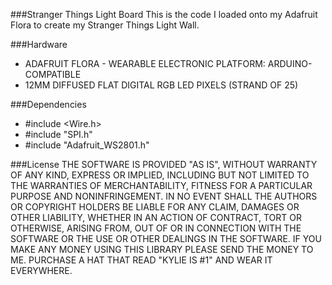 ###Stranger Things Light Board
This is the code I loaded onto my Adafruit Flora to create my Stranger Things Light Wall.

###Hardware
* ADAFRUIT FLORA - WEARABLE ELECTRONIC PLATFORM: ARDUINO-COMPATIBLE
* 12MM DIFFUSED FLAT DIGITAL RGB LED PIXELS (STRAND OF 25)

###Dependencies
* #include <Wire.h>
* #include "SPI.h"
* #include "Adafruit_WS2801.h"

###License
THE SOFTWARE IS PROVIDED "AS IS", WITHOUT WARRANTY OF ANY KIND, EXPRESS OR IMPLIED, INCLUDING BUT NOT LIMITED TO THE WARRANTIES OF MERCHANTABILITY, FITNESS FOR A PARTICULAR PURPOSE AND NONINFRINGEMENT. IN NO EVENT SHALL THE AUTHORS OR COPYRIGHT HOLDERS BE LIABLE FOR ANY CLAIM, DAMAGES OR OTHER LIABILITY, WHETHER IN AN ACTION OF CONTRACT, TORT OR OTHERWISE, ARISING FROM, OUT OF OR IN CONNECTION WITH THE SOFTWARE OR THE USE OR OTHER DEALINGS IN THE SOFTWARE. IF YOU MAKE ANY MONEY USING THIS LIBRARY PLEASE SEND THE MONEY TO ME. PURCHASE A HAT THAT READ "KYLIE IS #1" AND WEAR IT EVERYWHERE.
